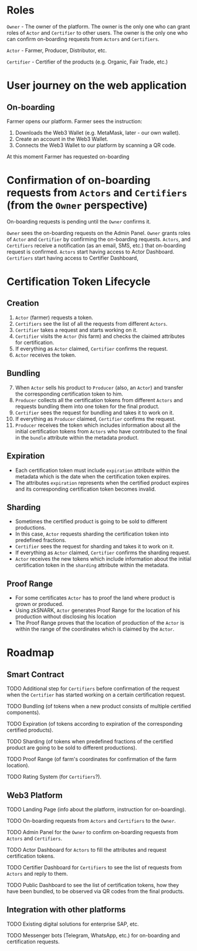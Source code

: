 # Roles

`Owner` - The owner of the platform. The owner is the only one who can grant roles of `Actor` and `Certifier` to other
users. The owner is the only one who can confirm on-boarding requests from `Actors` and `Certifiers`.

`Actor` - Farmer, Producer, Distributor, etc.

`Certifier` - Certifier of the products (e.g. Organic, Fair Trade, etc.)

# User journey on the web application

## On-boarding

Farmer opens our platform. Farmer sees the instruction:

1) Downloads the Web3 Wallet (e.g. MetaMask, later - our own wallet).
2) Create an account in the Web3 Wallet.
3) Connects the Web3 Wallet to our platform by scanning a QR code.

At this moment Farmer has requested on-boarding

# Confirmation of on-boarding requests from `Actors` and `Certifiers` (from the `Owner` perspective)

On-boarding requests is pending until the `Owner` confirms it.

`Owner` sees the on-boarding requests on the Admin Panel.
`Owner` grants roles of `Actor` and `Certifier` by confirming the
on-boarding requests.
`Actors`, and `Certifiers` receive a notification (as an email, SMS, etc.) that on-boarding request is confirmed.
`Actors` start having access to Actor Dashboard. `Certifiers` start having access to Certifier Dashboard,

# Certification Token Lifecycle

## Creation

1) `Actor` (farmer) requests a token.
2) `Certifiers` see the list of all the requests from different `Actors`.
3) `Certifier` takes a request and starts working on it.
4) `Certifier` visits the `Actor` (his farm) and checks the claimed attributes for certification.
5) If everything as `Actor` claimed, `Certifier` confirms the request.
6) `Actor` receives the token.

## Bundling

7) When `Actor` sells his product to `Producer` (also, an `Actor`) and transfer the corresponding certification token to
   him.
8) `Producer` collects all the certification tokens from different `Actors` and requests bundling them into one token
   for the
   final product.
9) `Certifier` sees the request for bundling and takes it to work on it.
10) If everything as `Producer` claimed, `Certifier` confirms the request.
11) `Producer` receives the token which includes information about all the initial certification tokens from `Actors`
    who
    have contributed to the final in the `bundle` attribute within the metadata
    product.

## Expiration

- Each certification token must include `expiration` attribute within the metadata which is the date when the
  certification token expires.
- The attributes `expiration` represents when the certified product expires and its corresponding certification token
  becomes invalid.

## Sharding

- Sometimes the certified product is going to be sold to different productions.
- In this case, `Actor` requests sharding the certification token into predefined fractions.
- `Certifier` sees the request for sharding and takes it to work on it.
- If everything as `Actor` claimed, `Certifier` confirms the sharding request.
- `Actor` receives the new tokens which include information about the initial certification token in the `sharding`
  attribute within the metadata.

## Proof Range

- For some certificates `Actor` has to proof the land where product is grown or produced.
- Using zkSNARK, `Actor` generates Proof Range for the location of his production without disclosing his location
- The Proof Range proves that the location of production of the `Actor` is within the range of the coordinates which
  is claimed by the `Actor`.

# Roadmap

## Smart Contract

TODO Additional step for `Certifiers` before confirmation of the request when the `Certifier` has started working on a
certain certification request.

TODO Bundling (of tokens when a new product consists of multiple certified components).

TODO Expiration (of tokens according to expiration of the corresponding certified products).

TODO Sharding (of tokens when predefined fractions of the certified product are going to be sold to different
productions).

TODO Proof Range (of farm's coordinates for confirmation of the farm location).

TODO Rating System (for `Certifiers`?).

## Web3 Platform

TODO Landing Page (info about the platform, instruction for on-boarding).

TODO On-boarding requests from `Actors` and `Certifiers` to the `Owner`.

TODO Admin Panel for the `Owner` to confirm on-boarding requests from `Actors` and `Certifiers`.

TODO Actor Dashboard for `Actors` to fill the attributes and request certification tokens.

TODO Certifier Dashboard for `Certifiers` to see the list of requests from `Actors` and reply to them.

TODO Public Dashboard to see the list of certification tokens, how they have been bundled, to be observed via QR codes
from the final products.

## Integration with other platforms

TODO Existing digital solutions for enterprise SAP, etc.

TODO Messenger bots (Telegram, WhatsApp, etc.) for on-boarding and certification requests.